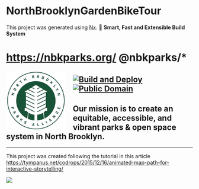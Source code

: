 

# NorthBrooklynGardenBikeTour

This project was generated using [Nx](https://nx.dev).
🔎 **Smart, Fast and Extensible Build System**

# https://nbkparks.org/ @nbkparks/\*

<img src="https://github.com/SamuelWitke/North-Brooklyn-Garden-Bike-Tour/blob/main/apps/nbkparks-bike-tour/src/assets/nbkparks.jpg?raw=true" align="left" width="160px" height="160px"/>
<img align="left" width="0" height="162px" hspace="10"/>

[![Build and Deploy](https://github.com/SamuelWitke/North-Brooklyn-Garden-Bike-Tour/actions/workflows/main.yml/badge.svg)](https://github.com/SamuelWitke/North-Brooklyn-Garden-Bike-Tour/actions/workflows/main.yml)
[![Public Domain](https://img.shields.io/badge/public-domain-lightgrey.svg)](https://creativecommons.org/publicdomain/zero/1.0/)
-----
Our mission is to create an equitable, accessible, and vibrant parks & open space system in North Brooklyn.
----
----
This project was created following the tutorial in this article 
https://tympanus.net/codrops/2015/12/16/animated-map-path-for-interactive-storytelling/


<a target="_blank" href="https://calendar.google.com/event?action=TEMPLATE&amp;tmeid=NmFxMmg3aHVkdmQ4OWoya2l2MHAyZHRqNzcgd2l0a2VzYW1AbQ&amp;tmsrc=witkesam%40gmail.com"><img border="0" src="https://www.google.com/calendar/images/ext/gc_button1_en.gif"></a>
